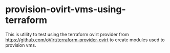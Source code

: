 # provision-ovirt-vms-using-terraform
This is utility to test using the terraform ovirt provider from https://github.com/oVirt/terraform-provider-ovirt to create modules used to provision vms. 
